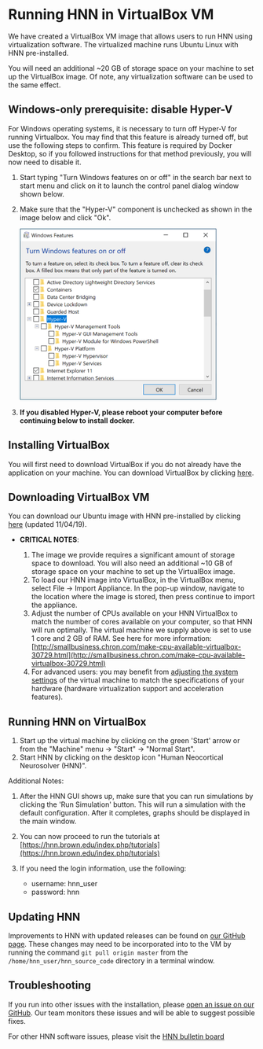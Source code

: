 # Running HNN in VirtualBox VM

We have created a VirtualBox VM image that allows users to run HNN using virtualization software. The virtualized machine runs Ubuntu Linux with HNN pre-installed.

You will need an additional ~20 GB of storage space on your machine to set up the VirtualBox image. Of note, any virtualization software can be used to the same effect.

## Windows-only prerequisite: disable Hyper-V

For Windows operating systems, it is necessary to turn off Hyper-V for running Virtualbox. You may find that this feature is already turned off, but use the following steps to confirm. This feature is required by Docker Desktop, so if you followed instructions for that method previously, you will now need to disable it.

1. Start typing "Turn Windows features on or off" in the search bar next to start menu and click on it to launch the control panel dialog window shown below.
2. Make sure that the "Hyper-V" component is unchecked as shown in the image below and click "Ok".

    <img src="../windows/install_pngs/disable-hyperv.png" width="400" />

3. **If you disabled Hyper-V, please reboot your computer before continuing below to install docker.**

## Installing VirtualBox

You will first need to download VirtualBox if you do not already have the application on your machine. You can download VirtualBox by clicking [here](https://www.virtualbox.org/wiki/Downloads).

## Downloading VirtualBox VM

You can download our Ubuntu image with HNN pre-installed by clicking [here](https://www.dropbox.com/s/vwlel40sbu7o41o/hnn_vb_osx_updated_11042019.ova?dl=0) (updated 11/04/19).

* **CRITICAL NOTES**:

  1. The image we provide requires a significant amount of storage space to download. You will also need an additional ~10 GB of storage space on your machine to set up the VirtualBox image.
  2. To load our HNN image into VirtualBox, in the VirtualBox menu, select File -> Import Appliance. In the pop-up window, navigate to the location where the image is stored, then press continue to import the appliance.
  3. Adjust the number of CPUs available on your HNN VirtualBox to match the number of cores available on your computer, so that HNN will run optimally. The virtual machine we supply above is set to use 1 core and 2 GB of RAM. See here for more information: [http://smallbusiness.chron.com/make-cpu-available-virtualbox-30729.html](http://smallbusiness.chron.com/make-cpu-available-virtualbox-30729.html)
  4. For advanced users: you may benefit from [adjusting the system settings](https://lifehacker.com/the-power-users-guide-to-better-virtual-machines-in-vir-1569943402) of the virtual machine to match the specifications of your hardware (hardware virtualization support and acceleration features).

## Running HNN on VirtualBox

1. Start up the virtual machine by clicking on the green 'Start' arrow or from the "Machine" menu -> "Start" -> "Normal Start".
2. Start HNN by clicking on the desktop icon "Human Neocortical Neurosolver (HNN)".

Additional Notes:

1. After the HNN GUI shows up, make sure that you can run simulations by clicking the 'Run Simulation' button. This will run a simulation with the default configuration. After it completes, graphs should be displayed in the main window.
2. You can now proceed to run the tutorials at [https://hnn.brown.edu/index.php/tutorials](https://hnn.brown.edu/index.php/tutorials)
3. If you need the login information, use the following:

    * username: hnn_user
    * password: hnn

## Updating HNN

Improvements to HNN with updated releases can be found on [our GitHub page](https://github.com/jonescompneurolab/hnn/releases">https://github.com/jonescompneurolab/hnn/releases). These changes may need to be incorporated into to the VM by running the command `git pull origin master` from the `/home/hnn_user/hnn_source_code` directory in a terminal window.

## Troubleshooting

If you run into other issues with the installation, please [open an issue on our GitHub](https://github.com/jonescompneurolab/hnn/issues). Our team monitors these issues and will be able to suggest possible fixes.

For other HNN software issues, please visit the [HNN bulletin board](https://www.neuron.yale.edu/phpBB/viewforum.php?f=46)
